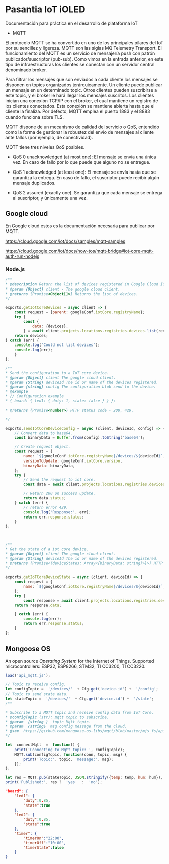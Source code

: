 # Pasantia IoT iOLED

Documentación para práctica en el desarrollo de plataforma IoT

 
- MQTT

El protocolo MQTT se ha convertido en uno de los principales pilares del IoT por su sencillez y ligereza. MQTT son las siglas MQ Telemetry Transport. El funcionamiento del MQTT es un servicio de mensajería push con patrón publicador/suscriptor (pub-sub). Como vimos en la entrada anterior, en este tipo de infraestructuras los clientes se conectan con un servidor central denominado broker.

Para filtrar los mensajes que son enviados a cada cliente los mensajes se disponen en topics organizados jerárquicamente. Un cliente puede publicar un mensaje en un determinado topic. Otros clientes pueden suscribirse a este topic, y el broker le hará llegar los mensajes suscritos. Los clientes inician una conexión TCP/IP con el broker, el cual mantiene un registro de los clientes conectados. Esta conexión se mantiene abierta hasta que el cliente la finaliza. Por defecto, MQTT emplea el puerto 1883 y el 8883 cuando funciona sobre TLS.

  

MQTT dispone de un mecanismo de calidad del servicio o QoS, entendido como la forma de gestionar la robustez del envío de mensajes al cliente ante fallos (por ejemplo, de conectividad).

  

MQTT tiene tres niveles QoS posibles.

  

- QoS 0 unacknowledged (at most one): El mensaje se envía una única vez. En caso de fallo por lo que puede que alguno no se entregue.

- QoS 1 acknowledged (at least one): El mensaje se envía hasta que se garantiza la entrega. En caso de fallo, el suscriptor puede recibir algún mensaje duplicados.

- QoS 2 assured (exactly one). Se garantiza que cada mensaje se entrega al suscriptor, y únicamente una vez.

## Google cloud

En Google cloud estos es la documentación necesaria para publicar por MQTT.

  

https://cloud.google.com/iot/docs/samples/mqtt-samples

https://cloud.google.com/iot/docs/how-tos/mqtt-bridge#iot-core-mqtt-auth-run-nodejs

  
### Node.js
```javascript
/**
* @description Return the list of devices registered in Google Cloud IoT core.
* @param {Object} client - The google cloud client.
* @returns {Promise<Object[]>} Returns the list of devices.
*/

exports.getIotCoreDevices = async client => {
	const request = {parent: googleConf.iotCore.registryName};
	try {
        const {
            data: {devices},
        } = await client.projects.locations.registries.devices.list(request);
    return devices;
} catch (err) {
    console.log('Could not list devices');
    console.log(err);
    }
};

/**
* Send the configuration to a IoT core device.
* @param {Object} client The google cloud client.
* @param {String} deviceId The id or name of the devices registered.
* @param {string} config The configuration blob send to the device.
* @example
* // Configuration example
* { board: { led1: { duty: 1, state: false } } };

* @returns {Promise<number>} HTTP status code - 200, 429.

*/

exports.sendIotCoreDeviceConfig = async (client, deviceId, config) => {
    // Convert data to base64.
    const binaryData = Buffer.from(config).toString('base64');

    // Create request object.
    const request = {
        name: `${googleConf.iotCore.registryName}/devices/${deviceId}`,
        versionToUpdate: googleConf.iotCore.version,
        binaryData: binaryData,
    };
    try {
        // Send the request to iot core.
        const data = await client.projects.locations.registries.devices.modifyCloudToDeviceConfig(request);

        // Return 200 on success update.
        return data.status;
    } catch (err) {
        // return error 429.
        console.log('Response:', err);
        return err.response.status;
    }
};

  

/**
* Get the state of a iot core device.
* @param {Object} client The google cloud client.
* @param {String} deviceId The id or name of the devices registered.
* @returns {Promise<{deviceStates: Array<{binaryData: string}>}>} HTTP status code - 200, 429.
*/

exports.getIoTCoreDeviceState = async (client, deviceId) => {
    const request = {
        name: `${googleConf.iotCore.registryName}/devices/${deviceId}`,
    };
    try {
        const response = await client.projects.locations.registries.devices.states.list(request);
    return response.data;

    } catch (err) {
        console.log(err);
        return err.response.status;
    }
};
```

## Mongoose OS
An open source _Operating System_ for the Internet of Things. Supported microcontrollers: ESP32, ESP8266, STM32, TI CC3200, TI CC3220.

```javascript
load('api_mqtt.js');

// Topic to receive config.
let configTopic =  '/devices/'  + Cfg.get('device.id') +  '/config';
// Topic to send state data.
let stateTopic =  '/devices/'  + Cfg.get('device.id') +  '/state';
/**

* Subscribe to a MQTT topic and receive config data from IoT Core.
* @configTopic (str): mqtt topic to subscribe.
* @param  {string }  topic Mqtt topic.
* @param  {string}  msg config message from the cloud.
* @see  https://github.com/mongoose-os-libs/mqtt/blob/master/mjs_fs/api_mqtt.js
*/

let  connectMqtt  =  function() {
	print('Connecting to Mqtt topic: ', configTopic);
	MQTT.sub(configTopic, function(conn, topic, msg) {
		print('Topic:', topic, 'message:', msg);
	});
};

let res = MQTT.pub(stateTopic, JSON.stringify({temp: temp, hum: hum}), 1);
print('Published:', res ?  'yes'  :  'no');
```

```json
"board": {
	"led1": {
		"duty":0.85,
		"state":true
	},
	"led2": {
		"duty":0.85,
		"state":true
	},
	"timer": {
		"timerOn":"22:00",
		"timerOff":"10:00",
		"timerState":false
	}
}

```